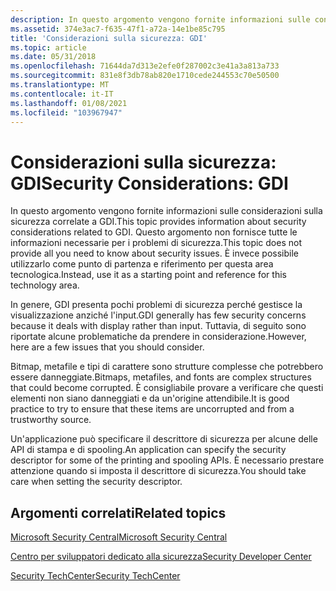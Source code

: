 ```yaml
---
description: In questo argomento vengono fornite informazioni sulle considerazioni sulla sicurezza correlate a GDI. Questo argomento non fornisce tutte le informazioni necessarie per i problemi di sicurezza. È invece possibile utilizzarlo come punto di partenza e riferimento per questa area tecnologica.
ms.assetid: 374e3ac7-f635-47f1-a72a-14e1be85c795
title: 'Considerazioni sulla sicurezza: GDI'
ms.topic: article
ms.date: 05/31/2018
ms.openlocfilehash: 71644da7d313e2efe0f287002c3e41a3a813a733
ms.sourcegitcommit: 831e8f3db78ab820e1710cede244553c70e50500
ms.translationtype: MT
ms.contentlocale: it-IT
ms.lasthandoff: 01/08/2021
ms.locfileid: "103967947"
---
```

# <a name="security-considerations-gdi"></a><span data-ttu-id="b43dd-105">Considerazioni sulla sicurezza: GDI</span><span class="sxs-lookup"><span data-stu-id="b43dd-105">Security Considerations: GDI</span></span>

<span data-ttu-id="b43dd-106">In questo argomento vengono fornite informazioni sulle considerazioni sulla sicurezza correlate a GDI.</span><span class="sxs-lookup"><span data-stu-id="b43dd-106">This topic provides information about security considerations related to GDI.</span></span> <span data-ttu-id="b43dd-107">Questo argomento non fornisce tutte le informazioni necessarie per i problemi di sicurezza.</span><span class="sxs-lookup"><span data-stu-id="b43dd-107">This topic does not provide all you need to know about security issues.</span></span> <span data-ttu-id="b43dd-108">È invece possibile utilizzarlo come punto di partenza e riferimento per questa area tecnologica.</span><span class="sxs-lookup"><span data-stu-id="b43dd-108">Instead, use it as a starting point and reference for this technology area.</span></span>

<span data-ttu-id="b43dd-109">In genere, GDI presenta pochi problemi di sicurezza perché gestisce la visualizzazione anziché l'input.</span><span class="sxs-lookup"><span data-stu-id="b43dd-109">GDI generally has few security concerns because it deals with display rather than input.</span></span> <span data-ttu-id="b43dd-110">Tuttavia, di seguito sono riportate alcune problematiche da prendere in considerazione.</span><span class="sxs-lookup"><span data-stu-id="b43dd-110">However, here are a few issues that you should consider.</span></span>

<span data-ttu-id="b43dd-111">Bitmap, metafile e tipi di carattere sono strutture complesse che potrebbero essere danneggiate.</span><span class="sxs-lookup"><span data-stu-id="b43dd-111">Bitmaps, metafiles, and fonts are complex structures that could become corrupted.</span></span> <span data-ttu-id="b43dd-112">È consigliabile provare a verificare che questi elementi non siano danneggiati e da un'origine attendibile.</span><span class="sxs-lookup"><span data-stu-id="b43dd-112">It is good practice to try to ensure that these items are uncorrupted and from a trustworthy source.</span></span>

<span data-ttu-id="b43dd-113">Un'applicazione può specificare il descrittore di sicurezza per alcune delle API di stampa e di spooling.</span><span class="sxs-lookup"><span data-stu-id="b43dd-113">An application can specify the security descriptor for some of the printing and spooling APIs.</span></span> <span data-ttu-id="b43dd-114">È necessario prestare attenzione quando si imposta il descrittore di sicurezza.</span><span class="sxs-lookup"><span data-stu-id="b43dd-114">You should take care when setting the security descriptor.</span></span>

## <a name="related-topics"></a><span data-ttu-id="b43dd-115">Argomenti correlati</span><span class="sxs-lookup"><span data-stu-id="b43dd-115">Related topics</span></span>

<dl> <dt>

[<span data-ttu-id="b43dd-116">Microsoft Security Central</span><span class="sxs-lookup"><span data-stu-id="b43dd-116">Microsoft Security Central</span></span>](https://www.microsoft.com/security/)
</dt> <dt>

[<span data-ttu-id="b43dd-117">Centro per sviluppatori dedicato alla sicurezza</span><span class="sxs-lookup"><span data-stu-id="b43dd-117">Security Developer Center</span></span>](https://technet.microsoft.com/security/)
</dt> <dt>

[<span data-ttu-id="b43dd-118">Security TechCenter</span><span class="sxs-lookup"><span data-stu-id="b43dd-118">Security TechCenter</span></span>](https://technet.microsoft.com/security/default.aspx)
</dt> </dl>

 

 



